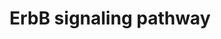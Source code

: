 ---
annotations:
- id: PW:0000170
  parent: signaling pathway
  type: Pathway Ontology
  value: epidermal growth factor/neuregulin signaling pathway
- id: DOID:162
  parent: disease of cellular proliferation
  type: Disease Ontology
  value: cancer
- id: DOID:2377
  parent: null
  type: Disease Ontology
  value: multiple sclerosis
- id: DOID:10652
  parent: null
  type: Disease Ontology
  value: Alzheimer's disease
authors:
- MaintBot
- AlexanderPico
- Mkutmon
- Fehrhart
- L Dupuis
- Marvin M2
- Eweitz
description: The ErbB protein family or epidermal growth factor receptor (EGFR) family
  is a family of four structurally related receptor tyrosine kinases. Insufficient
  ErbB signaling in humans is associated with the development of neurodegenerative
  diseases, such as multiple sclerosis and Alzheimer's Disease. In mice loss of signaling
  by any member of the ErbB family results in embryonic lethality with defects in
  organs including the lungs, skin, heart and brain. Excessive ErbB signaling is associated
  with the development of a wide variety of types of solid tumor. ErbB-1 and ErbB-2
  are found in many human cancers and their excessive signaling may be critical factors
  in the development and malignancy of these tumors.  The ErbB protein family consists
  of 4 members  * ErbB-1, also named epidermal growth factor receptor (EGFR) * ErbB-2,
  also named HER2 in humans and neu in rodents * ErbB-3, also named HER3 and * ErbB-4,
  also named HER4  The four members of the ErbB protein family are capable of forming
  homodimers, heterodimers, and possibly higher order oligomers upon activation by
  a subset of potential growth factor ligands.
last-edited: 2021-05-07
organisms:
- Bos taurus
redirect_from:
- /index.php/Pathway:WP1044
- /instance/WP1044
revision: null
schema-jsonld:
- '@context': https://schema.org/
  '@id': https://wikipathways.github.io/pathways/WP1044.html
  '@type': Dataset
  creator:
    '@type': Organization
    name: WikiPathways
  description: The ErbB protein family or epidermal growth factor receptor (EGFR)
    family is a family of four structurally related receptor tyrosine kinases. Insufficient
    ErbB signaling in humans is associated with the development of neurodegenerative
    diseases, such as multiple sclerosis and Alzheimer's Disease. In mice loss of
    signaling by any member of the ErbB family results in embryonic lethality with
    defects in organs including the lungs, skin, heart and brain. Excessive ErbB signaling
    is associated with the development of a wide variety of types of solid tumor.
    ErbB-1 and ErbB-2 are found in many human cancers and their excessive signaling
    may be critical factors in the development and malignancy of these tumors.  The
    ErbB protein family consists of 4 members  * ErbB-1, also named epidermal growth
    factor receptor (EGFR) * ErbB-2, also named HER2 in humans and neu in rodents
    * ErbB-3, also named HER3 and * ErbB-4, also named HER4  The four members of the
    ErbB protein family are capable of forming homodimers, heterodimers, and possibly
    higher order oligomers upon activation by a subset of potential growth factor
    ligands.
  keywords:
  - ABL1
  - AKT3
  - ARAF
  - AREG
  - Apoptosis pathway
  - BAD
  - BCL2L11
  - BTC
  - CAMK2A
  - CBLC
  - CCND1
  - CDKN1A
  - CDKN1B
  - CRK
  - Calcium signaling pathway
  - Cell cycle pathway
  - EGF
  - EGFR
  - EIF4EBP1
  - ELK1
  - ERBB2
  - ERBB3
  - ERBB4
  - EREG
  - FOXO1
  - GAB1
  - GGFBPP5
  - GRB2
  - GSK3B
  - HBEGF
  - HRAS
  - JUN
  - KRAS
  - MAP2K1
  - MAP2K7
  - MAPK signaling pathway
  - MAPK1
  - MAPK8
  - MDM2
  - MTOR
  - MYC
  - NCK1
  - NRG2
  - NRG3
  - NRG4
  - PAK4
  - PDK1
  - PIK3R5
  - PIP2
  - PIP3
  - PLCG1
  - PRKCA
  - PTK2
  - RPS6KB1
  - SHC2
  - SOS1
  - SRC
  - STAT5A
  - TGFA
  - TP53
  - bta-mir-21
  - mTor signaling pathway
  license: CC0
  name: ErbB signaling pathway
seo: CreativeWork
title: ErbB signaling pathway
wpid: WP1044
---